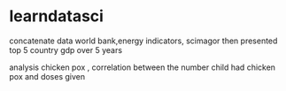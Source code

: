 # learndatasci

concatenate data world bank,energy indicators, scimagor then presented top 5 country gdp over 5 years

analysis chicken pox , correlation between the number child had chicken pox and doses given
